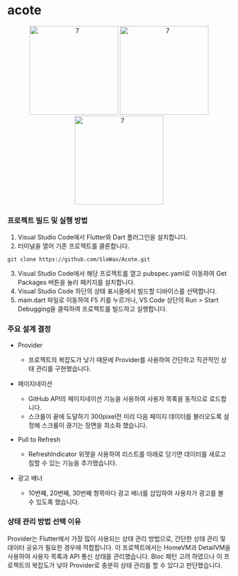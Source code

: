 # acote

<p align="center">
<img width="200" alt="7" src="https://github.com/user-attachments/assets/f4238a64-7ad3-4002-877d-eb62193a1552">
<img width="200" alt="7" src="https://github.com/user-attachments/assets/1d3858e9-26fc-4743-8508-5eb91fa79891">
<img width="200" alt="7" src="https://github.com/user-attachments/assets/270fad64-8f66-46dd-afbd-e14aee79441f">
</p>

### 프로젝트 빌드 및 실행 방법

1. Visual Studio Code에서 Flutter와 Dart 플러그인을 설치합니다.
2. 터미널을 열어 기존 프로젝트를 클론합니다.
```
git clone https://github.com/SloWax/Acote.git
```
3. Visual Studio Code에서 해당 프로젝트를 열고 pubspec.yaml로 이동하여 Get Packages 버튼을 눌러 패키지를 설치합니다.
4. Visual Studio Code 하단의 상태 표시줄에서 빌드할 디바이스를 선택합니다.
5. main.dart 파일로 이동하여 F5 키를 누르거나, VS Code 상단의 Run > Start Debugging을 클릭하여 프로젝트를 빌드하고 실행합니다.

### 주요 설계 결정
- Provider
	- 프로젝트의 복잡도가 낮기 때문에 Provider를 사용하여 간단하고 직관적인 상태 관리를 구현했습니다.
- 페이지네이션
	- GitHub API의 페이지네이션 기능을 사용하여 사용자 목록을 동적으로 로드합니다.
	- 스크롤이 끝에 도달하기 300pixel전 미리 다음 페이지 데이터를 불러오도록 설정해 스크롤이 끊기는 장면을 최소화 했습니다.

- Pull to Refresh
	- RefreshIndicator 위젯을 사용하여 리스트를 아래로 당기면 데이터를 새로고침할 수 있는 기능을 추가했습니다.

- 광고 배너
	- 10번째, 20번째, 30번째 항목마다 광고 배너를 삽입하여 사용자가 광고를 볼 수 있도록 했습니다.

### 상태 관리 방법 선택 이유
Provider는 Flutter에서 가장 많이 사용되는 상태 관리 방법으로, 간단한 상태 관리 및 데이터 공유가 필요한 경우에 적합합니다.
이 프로젝트에서는 HomeVM과 DetailVM을 사용하여 사용자 목록과 API 통신 상태를 관리했습니다.
Bloc 패턴 고려 하였으나 이 프로젝트의 복잡도가 낮아 Provider로 충분히 상태 관리를 할 수 있다고 판단했습니다.
